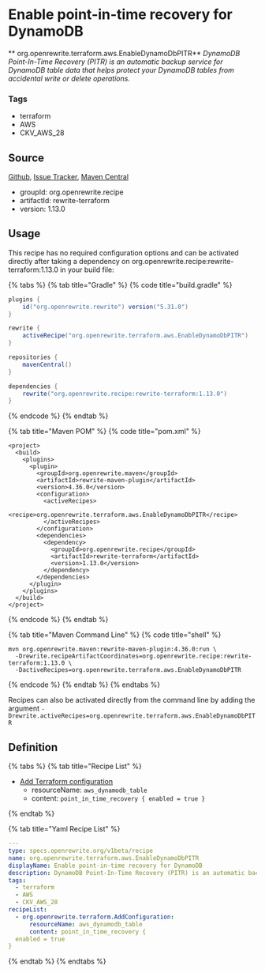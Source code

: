 # Enable point-in-time recovery for DynamoDB

** org.openrewrite.terraform.aws.EnableDynamoDbPITR**
_DynamoDB Point-In-Time Recovery (PITR) is an automatic backup service for DynamoDB table data that helps protect your DynamoDB tables from accidental write or delete operations._

### Tags

* terraform
* AWS
* CKV_AWS_28

## Source

[Github](https://github.com/openrewrite/rewrite-terraform), [Issue Tracker](https://github.com/openrewrite/rewrite-terraform/issues), [Maven Central](https://search.maven.org/artifact/org.openrewrite.recipe/rewrite-terraform/1.13.0/jar)

* groupId: org.openrewrite.recipe
* artifactId: rewrite-terraform
* version: 1.13.0


## Usage

This recipe has no required configuration options and can be activated directly after taking a dependency on org.openrewrite.recipe:rewrite-terraform:1.13.0 in your build file:

{% tabs %}
{% tab title="Gradle" %}
{% code title="build.gradle" %}
```groovy
plugins {
    id("org.openrewrite.rewrite") version("5.31.0")
}

rewrite {
    activeRecipe("org.openrewrite.terraform.aws.EnableDynamoDbPITR")
}

repositories {
    mavenCentral()
}

dependencies {
    rewrite("org.openrewrite.recipe:rewrite-terraform:1.13.0")
}
```
{% endcode %}
{% endtab %}

{% tab title="Maven POM" %}
{% code title="pom.xml" %}
```markup
<project>
  <build>
    <plugins>
      <plugin>
        <groupId>org.openrewrite.maven</groupId>
        <artifactId>rewrite-maven-plugin</artifactId>
        <version>4.36.0</version>
        <configuration>
          <activeRecipes>
            <recipe>org.openrewrite.terraform.aws.EnableDynamoDbPITR</recipe>
          </activeRecipes>
        </configuration>
        <dependencies>
          <dependency>
            <groupId>org.openrewrite.recipe</groupId>
            <artifactId>rewrite-terraform</artifactId>
            <version>1.13.0</version>
          </dependency>
        </dependencies>
      </plugin>
    </plugins>
  </build>
</project>
```
{% endcode %}
{% endtab %}

{% tab title="Maven Command Line" %}
{% code title="shell" %}
```shell
mvn org.openrewrite.maven:rewrite-maven-plugin:4.36.0:run \
  -Drewrite.recipeArtifactCoordinates=org.openrewrite.recipe:rewrite-terraform:1.13.0 \
  -DactiveRecipes=org.openrewrite.terraform.aws.EnableDynamoDbPITR
```
{% endcode %}
{% endtab %}
{% endtabs %}

Recipes can also be activated directly from the command line by adding the argument `-Drewrite.activeRecipes=org.openrewrite.terraform.aws.EnableDynamoDbPITR`

## Definition

{% tabs %}
{% tab title="Recipe List" %}
* [Add Terraform configuration](../../terraform/addconfiguration.md)
  * resourceName: `aws_dynamodb_table`
  * content: `point_in_time_recovery {
  enabled = true
}`

{% endtab %}

{% tab title="Yaml Recipe List" %}
```yaml
---
type: specs.openrewrite.org/v1beta/recipe
name: org.openrewrite.terraform.aws.EnableDynamoDbPITR
displayName: Enable point-in-time recovery for DynamoDB
description: DynamoDB Point-In-Time Recovery (PITR) is an automatic backup service for DynamoDB table data that helps protect your DynamoDB tables from accidental write or delete operations.
tags:
  - terraform
  - AWS
  - CKV_AWS_28
recipeList:
  - org.openrewrite.terraform.AddConfiguration:
      resourceName: aws_dynamodb_table
      content: point_in_time_recovery {
  enabled = true
}

```
{% endtab %}
{% endtabs %}
